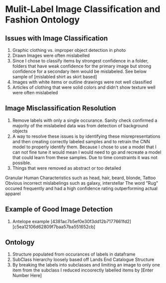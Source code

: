 # Mulit-Label Image Classification and Fashion Ontology

## Issues with Image Classification
1. Graphic clothing vs. improper object detection in photo
2. Drawn Images were often mislabelled
3. Since I chose to classify items by strongest confidence in a folder, folders that have weak confidence for the primary image but strong confidence for a secondary item would be mislabeled. See below sample of [mislabled shirt as skirt based]
4. Images with white items or outline drawings were not well classified
5. Articles of clothing that were solid colors and didn't show texture well were often mislabeled

## Image Misclassification Resolution
1. Remove labels with only a single occurance. Sanity check confirmed a majority of the mislabeled data was from detection of background objects
2. A way to resolve these issues is by identifying these misrepresentations and then creating correctly labeled samples and to retrain the CNN model to properly identify them. Because I chose to use a model that I can not fine tune it would mean I would need to go and recreate a model that could learn from these samples. Due to time constraints it was not possible. 
3. Things that were removed as abstract or too detailed

  Granular Human Characteristics such as head, hair, beard, blonde, Tattoo
  Obvious incorrect mislabelings such as galaxy, interstellar
  The word "Rug" occured frequently and had a high confidence rating outperforming actual apparel

## Example of Good Image Detection
1. Antelope example [4381ac7b5ef0e30f3dd12b7177661fd2] [c5ea12106d62809f7baa57ba551652cb]

## Ontology
1. Structure populated from occurances of labels in dataframe
2. SubClass hierarchy loosely based off Lands End Catalogue Structure
3. By breaking the labels into subclasses and limiting an image to only one item from the subclass I reduced incoorectly labelled items by [Enter Number Here]
